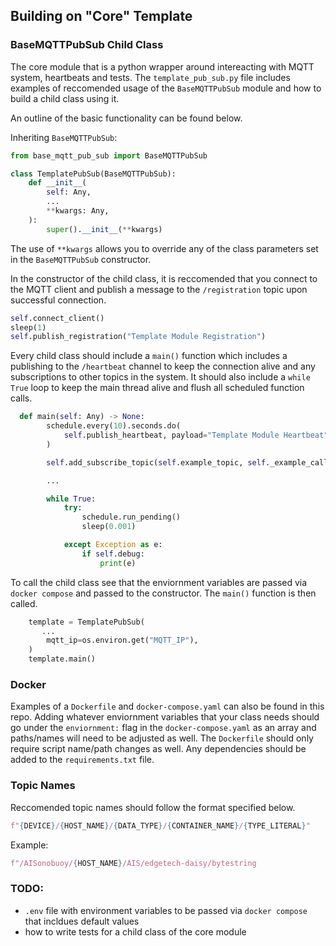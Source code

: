 ## Building on "Core" Template

### BaseMQTTPubSub Child Class

The core module that is a python wrapper around intereacting with MQTT system, heartbeats and tests. The `template_pub_sub.py` file includes examples of reccomended usage of the `BaseMQTTPubSub` module and how to build a child class using it. 

An outline of the basic functionality can be found below.

Inheriting `BaseMQTTPubSub`:
```python
from base_mqtt_pub_sub import BaseMQTTPubSub

class TemplatePubSub(BaseMQTTPubSub):
    def __init__(
        self: Any,
        ...
        **kwargs: Any,
    ):
        super().__init__(**kwargs)
```
The use of `**kwargs` allows you to override any of the class parameters set in the `BaseMQTTPubSub` constructor. 

In the constructor of the child class, it is reccomended that you connect to the MQTT client and publish a message to the `/registration` topic upon successful connection.
```python
self.connect_client()
sleep(1)
self.publish_registration("Template Module Registration")
```

Every child class should include a `main()` function which includes a publishing to the `/heartbeat` channel to keep the connection alive and any subscriptions to other topics in the system. It should also include a `while True` loop to keep the main thread alive and flush all scheduled function calls.
```python
  def main(self: Any) -> None:
        schedule.every(10).seconds.do(
            self.publish_heartbeat, payload="Template Module Heartbeat"
        )

        self.add_subscribe_topic(self.example_topic, self._example_callback)

        ...

        while True:
            try:
                schedule.run_pending()
                sleep(0.001)

            except Exception as e:
                if self.debug:
                    print(e)
```

To call the child class see that the enviornment variables are passed via `docker compose` and passed to the constructor. The `main()` function is then called.

```python
    template = TemplatePubSub(
       ...
        mqtt_ip=os.environ.get("MQTT_IP"),
    )
    template.main()
```

### Docker

Examples of a `Dockerfile` and `docker-compose.yaml` can also be found in this repo. Adding whatever enviornment variables that your class needs should go under the `enviornment:` flag in the `docker-compose.yaml` as an array and paths/names will need to be adjusted as well. The `Dockerfile` should only require script name/path changes as well. Any dependencies should be added to the `requirements.txt` file.

### Topic Names

Reccomended topic names should follow the format specified below.

```python
f"{DEVICE}/{HOST_NAME}/{DATA_TYPE}/{CONTAINER_NAME}/{TYPE_LITERAL}"
```

Example:
```python
f"/AISonobuoy/{HOST_NAME}/AIS/edgetech-daisy/bytestring
```

### TODO:
 -  `.env` file with environment variables to be passed via `docker compose` that incldues default values
 - how to write tests for a child class of the core module